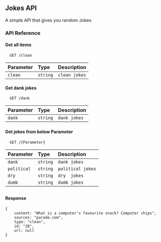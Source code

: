 
## Jokes API

 A simple API that gives you random Jokes 

<p>   </p>


### API Reference

#### Get all items

```
  GET /clean
```

| Parameter | Type     | Description                |
| :-------- | :------- | :------------------------- |
| `clean` | `string` | `clean jokes`| 

#### Get dank jokes

```
  GET /dank
```

| Parameter | Type     | Description                       |
| :-------- | :------- | :-------------------------------- |
| `dank`      | `string` | `dank jokes` |


###

#### Get jokes from below Parameter 

```
  GET /{Parameter}
```

| Parameter | Type     | Description                       |
| :-------- | :------- | :-------------------------------- |
| `dank`      | `string` | `dank jokes` |
| `political`      | `string` | `political jokes` |
| `dry `      | `string` | `dry  jokes` |
| `dumb`      | `string` | `dumb jokes` |




##
#### Response
```
{
    content: "What is a computer's favourite snack? Computer chips",
    sources: "parade.com",
    type: "clean",
    id: "28",
    url: null
}
```
